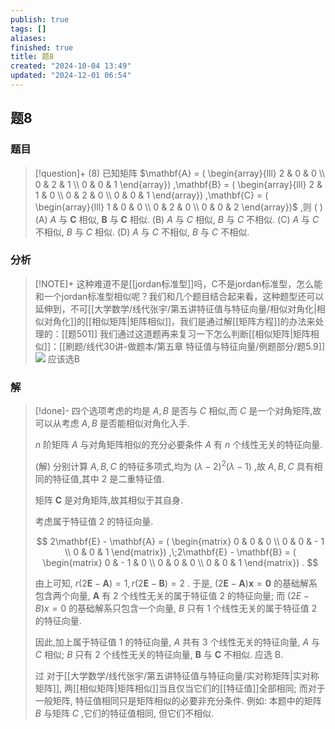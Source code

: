 ```yaml
---
publish: true
tags: []
aliases: 
finished: true
title: 题8
created: "2024-10-04 13:49"
updated: "2024-12-01 06:54"
---
```

## 题8
### 题目
> [!question]+
> (8) 已知矩阵 $\mathbf{A} = ( \begin{array}{lll} 2 & 0 & 0 \\ 0 & 2 & 1 \\ 0 & 0 & 1 \end{array}) ,\mathbf{B} = ( \begin{array}{lll} 2 & 1 & 0 \\ 0 & 2 & 0 \\ 0 & 0 & 1 \end{array}) ,\mathbf{C} = ( \begin{array}{lll} 1 & 0 & 0 \\ 0 & 2 & 0 \\ 0 & 0 & 2 \end{array})$ ,则 ( )
> (A) $A$ 与 $\mathbf{C}$ 相似, $\mathbf{B}$ 与 $\mathbf{C}$ 相似. 
> (B) $A$ 与 $C$ 相似, $B$ 与 $C$ 不相似.
> (C) $A$ 与 $C$ 不相似, $B$ 与 $C$ 相似. 
> (D) $A$ 与 $C$ 不相似, $B$ 与 $C$ 不相似.
### 分析
> [!NOTE]+
> 这种难道不是[[jordan标准型]]吗，C不是jordan标准型，怎么能和一个jordan标准型相似呢？我们和几个题目结合起来看，这种题型还可以延伸到，不可[[大学数学/线代张宇/第五讲特征值与特征向量/相似对角化|相似对角化]]的[[相似矩阵|矩阵相似]]，我们是通过解[[矩阵方程]]的办法来处理的：[[题501]]
> 我们通过这道题再来复习一下怎么判断[[相似矩阵|矩阵相似]]：[[刷题/线代30讲-做题本/第五章 特征值与特征向量/例题部分/题5.9]]
> ![](https://img.hwenyi.live/202411301335050.webp)
> 应该选B
### 解
> [!done]-
> 四个选项考虑的均是 $A, B$ 是否与 $C$ 相似,而 $C$ 是一个对角矩阵,故可以从考虑 $A, B$ 是否能相似对角化入手.
> 
> $n$ 阶矩阵 $A$ 与对角矩阵相似的充分必要条件 $A$ 有 $n$ 个线性无关的特征向量.
> 
> (解) 分别计算 $A, B, C$ 的特征多项式,均为 ${( \lambda - 2) }^{2}( {\lambda - 1})$ ,故 $A, B, C$ 具有相同的特征值,其中 2 是二重特征值.
> 
> 矩阵 $\mathbf{C}$ 是对角矩阵,故其相似于其自身.
> 
> 考虑属于特征值 2 的特征向量. 
> 
> $$
> 2\mathbf{E} - \mathbf{A} = ( \begin{matrix} 0 & 0 & 0 \\ 0 & 0 & - 1 \\ 0 & 0 & 1 \end{matrix}) ,\;2\mathbf{E} - \mathbf{B} = ( \begin{matrix} 0 & - 1 & 0 \\ 0 & 0 & 0 \\ 0 & 0 & 1 \end{matrix}) .
> $$
> 
> 由上可知, $r( {2\mathbf{E} - \mathbf{A}}) = 1, r( {2\mathbf{E} - \mathbf{B}}) = 2$ . 于是, $( {2\mathbf{E} - \mathbf{A}}) \mathbf{x} = \mathbf{0}$ 的基础解系包含两个向量, $\mathbf{A}$ 有 2 个线性无关的属于特征值 2 的特征向量; 而 $( {{2E} - B}) x = 0$ 的基础解系只包含一个向量, $B$ 只有 1 个线性无关的属于特征值 2 的特征向量.
> 
> 因此,加上属于特征值 1 的特征向量, $A$ 共有 3 个线性无关的特征向量, $A$ 与 $C$ 相似; $B$ 只有 2 个线性无关的特征向量, $\mathbf{B}$ 与 $\mathbf{C}$ 不相似. 应选 B.
> 
> 过 对于[[大学数学/线代张宇/第五讲特征值与特征向量/实对称矩阵|实对称矩阵]], 两[[相似矩阵|矩阵相似]]当且仅当它们的[[特征值]]全部相同; 而对于一般矩阵, 特征值相同只是矩阵相似的必要非充分条件. 例如: 本题中的矩阵 $B$ 与矩阵 $C$ ,它们的特征值相同, 但它们不相似.